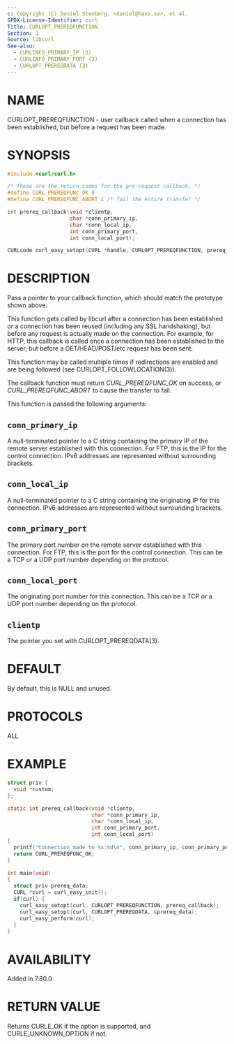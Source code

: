 ```yaml
---
c: Copyright (C) Daniel Stenberg, <daniel@haxx.se>, et al.
SPDX-License-Identifier: curl
Title: CURLOPT_PREREQFUNCTION
Section: 3
Source: libcurl
See-also:
  - CURLINFO_PRIMARY_IP (3)
  - CURLINFO_PRIMARY_PORT (3)
  - CURLOPT_PREREQDATA (3)
---
```


# NAME

CURLOPT_PREREQFUNCTION - user callback called when a connection has been
established, but before a request has been made.

# SYNOPSIS

~~~c
#include <curl/curl.h>

/* These are the return codes for the pre-request callback. */
#define CURL_PREREQFUNC_OK 0
#define CURL_PREREQFUNC_ABORT 1 /* fail the entire transfer */

int prereq_callback(void *clientp,
                    char *conn_primary_ip,
                    char *conn_local_ip,
                    int conn_primary_port,
                    int conn_local_port);

CURLcode curl_easy_setopt(CURL *handle, CURLOPT_PREREQFUNCTION, prereq_callback);
~~~

# DESCRIPTION

Pass a pointer to your callback function, which should match the prototype
shown above.

This function gets called by libcurl after a connection has been established
or a connection has been reused (including any SSL handshaking), but before any
request is actually made on the connection. For example, for HTTP, this
callback is called once a connection has been established to the server, but
before a GET/HEAD/POST/etc request has been sent.

This function may be called multiple times if redirections are enabled and are
being followed (see CURLOPT_FOLLOWLOCATION(3)).

The callback function must return *CURL_PREREQFUNC_OK* on success, or
*CURL_PREREQFUNC_ABORT* to cause the transfer to fail.

This function is passed the following arguments:

## `conn_primary_ip`

A null-terminated pointer to a C string containing the primary IP of the
remote server established with this connection. For FTP, this is the IP for
the control connection. IPv6 addresses are represented without surrounding
brackets.

## `conn_local_ip`

A null-terminated pointer to a C string containing the originating IP for this
connection. IPv6 addresses are represented without surrounding brackets.

## `conn_primary_port`

The primary port number on the remote server established with this connection.
For FTP, this is the port for the control connection. This can be a TCP or a
UDP port number depending on the protocol.

## `conn_local_port`

The originating port number for this connection. This can be a TCP or a UDP
port number depending on the protocol.

## `clientp`

The pointer you set with CURLOPT_PREREQDATA(3).

# DEFAULT

By default, this is NULL and unused.

# PROTOCOLS

ALL

# EXAMPLE

~~~c
struct priv {
  void *custom;
};

static int prereq_callback(void *clientp,
                           char *conn_primary_ip,
                           char *conn_local_ip,
                           int conn_primary_port,
                           int conn_local_port)
{
  printf("Connection made to %s:%d\n", conn_primary_ip, conn_primary_port);
  return CURL_PREREQFUNC_OK;
}

int main(void)
{
  struct priv prereq_data;
  CURL *curl = curl_easy_init();
  if(curl) {
    curl_easy_setopt(curl, CURLOPT_PREREQFUNCTION, prereq_callback);
    curl_easy_setopt(curl, CURLOPT_PREREQDATA, &prereq_data);
    curl_easy_perform(curl);
  }
}
~~~

# AVAILABILITY

Added in 7.80.0

# RETURN VALUE

Returns CURLE_OK if the option is supported, and CURLE_UNKNOWN_OPTION if not.
